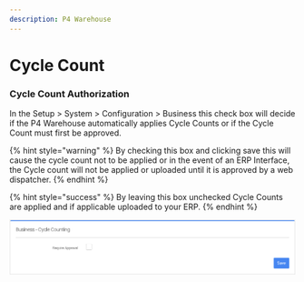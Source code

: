 ```yaml
---
description: P4 Warehouse
---
```


# Cycle Count

### Cycle Count Authorization

In the Setup > System > Configuration > Business this check box will decide if the P4 Warehouse automatically applies Cycle Counts or if the Cycle Count must first be approved.

{% hint style="warning" %}
By checking this box and clicking save this will cause the cycle count not to be applied or in the event of an ERP Interface, the Cycle count will not be applied or uploaded until it is approved by a web dispatcher.
{% endhint %}

{% hint style="success" %}
By leaving this box unchecked Cycle Counts are applied and if applicable uploaded to your ERP.&#x20;
{% endhint %}

![](<../../.gitbook/assets/cc approval.gif>)
